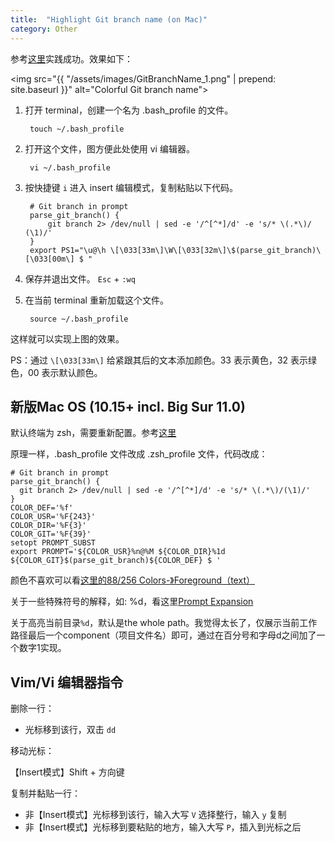```yaml
---
title:  "Highlight Git branch name (on Mac)"
category: Other
---
```

参考[这里](http://martinfitzpatrick.name/article/add-git-branch-name-to-terminal-prompt-mac/)实践成功。效果如下：

<img src="{{ "/assets/images/GitBranchName_1.png" | prepend: site.baseurl }}" alt="Colorful Git branch name">

<!--more-->

1. 打开 terminal，创建一个名为 .bash_profile 的文件。

        touch ~/.bash_profile

2. 打开这个文件，图方便此处使用 vi 编辑器。

        vi ~/.bash_profile

3. 按快捷键 `i` 进入 insert 编辑模式，复制粘贴以下代码。

        # Git branch in prompt
        parse_git_branch() {
            git branch 2> /dev/null | sed -e '/^[^*]/d' -e 's/* \(.*\)/ (\1)/'
        }
        export PS1="\u@\h \[\033[33m\]\W\[\033[32m\]\$(parse_git_branch)\[\033[00m\] $ "

4. 保存并退出文件。 `Esc` + `:wq`

5. 在当前 terminal 重新加载这个文件。

        source ~/.bash_profile

这样就可以实现上图的效果。

PS：通过 `\[\033[33m\]` 给紧跟其后的文本添加颜色。33 表示黄色，32 表示绿色，00 表示默认颜色。

## 新版Mac OS (10.15+ incl. Big Sur 11.0)

默认终端为 zsh，需要重新配置。参考[这里](https://stackoverflow.com/a/58375763)

原理一样，.bash_profile 文件改成 .zsh_profile 文件，代码改成：

```shell
# Git branch in prompt
parse_git_branch() {
  git branch 2> /dev/null | sed -e '/^[^*]/d' -e 's/* \(.*\)/(\1)/'
}
COLOR_DEF='%f'
COLOR_USR='%F{243}'
COLOR_DIR='%F{3}'
COLOR_GIT='%F{39}'
setopt PROMPT_SUBST
export PROMPT='${COLOR_USR}%n@%M ${COLOR_DIR}%1d ${COLOR_GIT}$(parse_git_branch)${COLOR_DEF} $ '
```

颜色不喜欢可以看[这里的88/256 Colors-》Foreground（text）](https://misc.flogisoft.com/bash/tip_colors_and_formatting)

关于一些特殊符号的解释，如: %d，看这里[Prompt Expansion](http://zsh.sourceforge.net/Doc/Release/Prompt-Expansion.html)

关于高亮当前目录`%d`，默认是the whole path。我觉得太长了，仅展示当前工作路径最后一个component（项目文件名）即可，通过在百分号和字母d之间加了一个数字1实现。

## Vim/Vi 编辑器指令

删除一行：

- 光标移到该行，双击 `dd`

移动光标：

【Insert模式】Shift + 方向键

复制并黏贴一行：

- 非【Insert模式】光标移到该行，输入大写 `V` 选择整行，输入 `y` 复制
- 非【Insert模式】光标移到要粘贴的地方，输入大写 `P`，插入到光标之后
